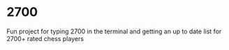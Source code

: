 # 2700
Fun project for typing 2700 in the terminal and getting an up to date list for 2700+ rated chess players

